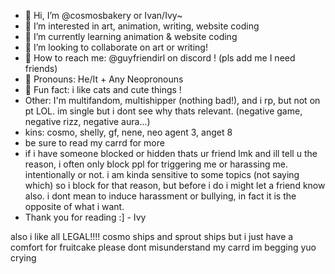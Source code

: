 - 🎀 Hi, I’m @cosmosbakery or Ivan/Ivy~
- 🍓 I’m interested in art, animation, writing, website coding
- 🥐 I’m currently learning animation & website coding
- 💞️ I’m looking to collaborate on art or writing!
- 🍫 How to reach me: @guyfriendirl on discord ! (pls add me I need friends)
- 💌 Pronouns: He/It + Any Neopronouns
- 🩷 Fun fact: i like cats and cute things !
- Other: I'm multifandom, multishipper (nothing bad!), and i rp, but not on pt LOL. im single but i dont see why thats relevant. (negative game, negative rizz, negative aura...)
- kins: cosmo, shelly, gf, nene, neo agent 3, anget 8
- be sure to read my carrd for more
- if i have someone blocked or hidden thats ur friend lmk and ill tell u the reason, i often only block ppl for triggering me or harassing me. intentionally or not. i am kinda sensitive to some topics (not saying which) so i block for that reason, but before i do i might let a friend know also. i dont mean to induce harassment or bullying, in fact it is the opposite of what i want.
- Thank you for reading :] - Ivy

also i like all LEGAL!!!! cosmo ships and sprout ships but i just have a comfort for fruitcake please dont misunderstand my carrd im begging yuo crying
